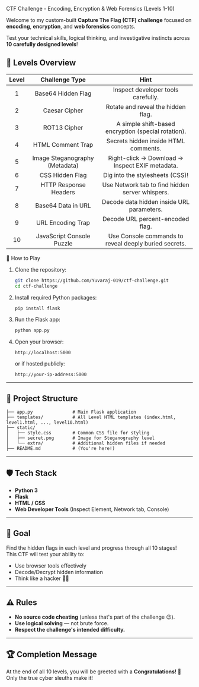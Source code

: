 

 CTF Challenge - Encoding, Encryption & Web Forensics (Levels 1-10)

Welcome to my custom-built  **Capture The Flag (CTF) challenge** focused on **encoding**, **encryption**, and **web forensics** concepts.

Test your technical skills, logical thinking, and investigative instincts across **10 carefully designed levels**!


## 📜 Levels Overview

| Level | Challenge Type                   | Hint                                                      |
|:-----:|:---------------------------------:|:----------------------------------------------------------:|
| 1     | Base64 Hidden Flag                | Inspect developer tools carefully.                        |
| 2     | Caesar Cipher                     | Rotate and reveal the hidden flag.                        |
| 3     | ROT13 Cipher                      | A simple shift-based encryption (special rotation).       |
| 4     | HTML Comment Trap                 | Secrets hidden inside HTML comments.                      |
| 5     | Image Steganography (Metadata)    | Right-click → Download → Inspect EXIF metadata.           |
| 6     | CSS Hidden Flag                   | Dig into the stylesheets (CSS)!                           |
| 7     | HTTP Response Headers             | Use Network tab to find hidden server whispers.           |
| 8     | Base64 Data in URL                 | Decode data hidden inside URL parameters.                 |
| 9     | URL Encoding Trap                 | Decode URL percent-encoded flag.                          |
| 10    | JavaScript Console Puzzle         | Use Console commands to reveal deeply buried secrets.     |



🚀 How to Play

1. Clone the repository:
   ```bash
   git clone https://github.com/Yuvaraj-019/ctf-challenge.git
   cd ctf-challenge
   ```

2. Install required Python packages:
   ```bash
   pip install flask
   ```

3. Run the Flask app:
   ```bash
   python app.py
   ```

4. Open your browser:
   ```
   http://localhost:5000
   ```
   or if hosted publicly:
   ```
   http://your-ip-address:5000
   ```

---

## 📂 Project Structure

```
├── app.py               # Main Flask application
├── templates/           # All Level HTML templates (index.html, level1.html, ..., level10.html)
├── static/
│   ├── style.css        # Common CSS file for styling
│   ├── secret.png       # Image for Steganography level
│   └── extra/           # Additional hidden files if needed
├── README.md            # (You're here!)
```

---

## 🛡️ Tech Stack

- **Python 3**
- **Flask**
- **HTML / CSS**
- **Web Developer Tools** (Inspect Element, Network tab, Console)

---

## 🎯 Goal

Find the hidden flags in each level and progress through all 10 stages!  
This CTF will test your ability to:
- Use browser tools effectively
- Decode/Decrypt hidden information
- Think like a hacker 🕵️‍♂️

---

## ⚠️ Rules

- **No source code cheating** (unless that's part of the challenge 😉).
- **Use logical solving** — not brute force.
- **Respect the challenge's intended difficulty.**

---

## 🏆 Completion Message

At the end of all 10 levels, you will be greeted with a **Congratulations! 🎉**  
Only the true cyber sleuths make it!

